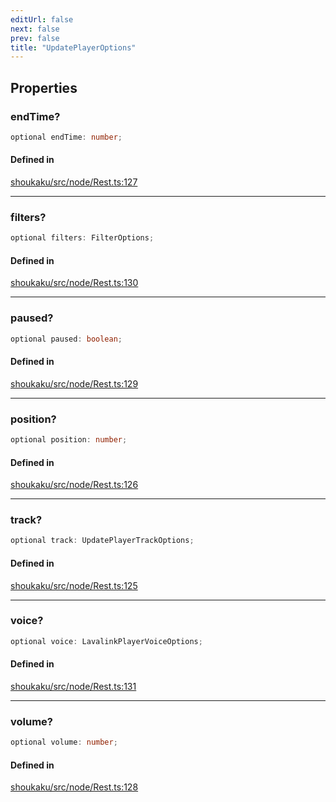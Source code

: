 ```yaml
---
editUrl: false
next: false
prev: false
title: "UpdatePlayerOptions"
---
```


## Properties

<a id="endtime" name="endtime"></a>

### endTime?

```ts
optional endTime: number;
```

#### Defined in

[shoukaku/src/node/Rest.ts:127](https://github.com/shipgirlproject/shoukaku/blob/9d5588e950f8b8cbe3cdd5386a275943ff6fdba1/src/node/Rest.ts#L127)

***

<a id="filters" name="filters"></a>

### filters?

```ts
optional filters: FilterOptions;
```

#### Defined in

[shoukaku/src/node/Rest.ts:130](https://github.com/shipgirlproject/shoukaku/blob/9d5588e950f8b8cbe3cdd5386a275943ff6fdba1/src/node/Rest.ts#L130)

***

<a id="paused" name="paused"></a>

### paused?

```ts
optional paused: boolean;
```

#### Defined in

[shoukaku/src/node/Rest.ts:129](https://github.com/shipgirlproject/shoukaku/blob/9d5588e950f8b8cbe3cdd5386a275943ff6fdba1/src/node/Rest.ts#L129)

***

<a id="position" name="position"></a>

### position?

```ts
optional position: number;
```

#### Defined in

[shoukaku/src/node/Rest.ts:126](https://github.com/shipgirlproject/shoukaku/blob/9d5588e950f8b8cbe3cdd5386a275943ff6fdba1/src/node/Rest.ts#L126)

***

<a id="track" name="track"></a>

### track?

```ts
optional track: UpdatePlayerTrackOptions;
```

#### Defined in

[shoukaku/src/node/Rest.ts:125](https://github.com/shipgirlproject/shoukaku/blob/9d5588e950f8b8cbe3cdd5386a275943ff6fdba1/src/node/Rest.ts#L125)

***

<a id="voice" name="voice"></a>

### voice?

```ts
optional voice: LavalinkPlayerVoiceOptions;
```

#### Defined in

[shoukaku/src/node/Rest.ts:131](https://github.com/shipgirlproject/shoukaku/blob/9d5588e950f8b8cbe3cdd5386a275943ff6fdba1/src/node/Rest.ts#L131)

***

<a id="volume" name="volume"></a>

### volume?

```ts
optional volume: number;
```

#### Defined in

[shoukaku/src/node/Rest.ts:128](https://github.com/shipgirlproject/shoukaku/blob/9d5588e950f8b8cbe3cdd5386a275943ff6fdba1/src/node/Rest.ts#L128)
